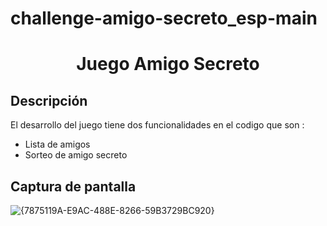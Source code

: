 # challenge-amigo-secreto_esp-main

<h1 align="center"> Juego Amigo Secreto </h1>

## Descripción

El desarrollo del juego tiene dos funcionalidades en el codigo que son : 
- Lista de amigos
- Sorteo de amigo secreto
  
## Captura de pantalla

![{7875119A-E9AC-488E-8266-59B3729BC920}](https://github.com/user-attachments/assets/98169a2b-bf17-4fa0-8933-b7026270db17)
